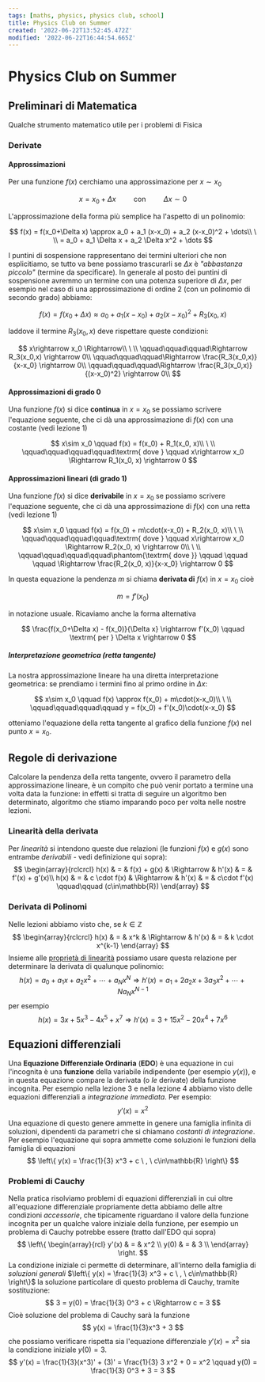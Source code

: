 ```yaml
---
tags: [maths, physics, physics club, school]
title: Physics Club on Summer
created: '2022-06-22T13:52:45.472Z'
modified: '2022-06-22T16:44:54.665Z'
---
```


# Physics Club on Summer
## Preliminari di Matematica

Qualche strumento matematico utile per i problemi di Fisica

### Derivate

#### Approssimazioni
Per una funzione $f(x)$ cerchiamo una approssimazione per $x\sim x_0$

$$
x = x_0 + \Delta x \qquad \textrm{ con } \qquad \Delta x \sim 0
$$ 

L'approssimazione della forma più semplice ha l'aspetto di un polinomio:

$$
f(x) = f(x_0+\Delta x) \approx a_0 + a_1 (x-x_0) + a_2 (x-x_0)^2 + \dots\\
\ \\
= a_0 + a_1 \Delta x + a_2 \Delta x^2 + \dots
$$

I puntini di sospensione rappresentano dei termini ulteriori che non esplicitiamo, se tutto va bene possiamo trascurarli se $\Delta x$ è _"abbastanza piccolo"_ (termine da specificare). In generale al posto dei puntini di sospensione avremmo un termine con una potenza superiore di $\Delta x$, per esempio nel caso di una approssimazione di ordine 2 (con un polinomio di secondo grado) abbiamo:

$$
f(x) = f(x_0+\Delta x) \approx a_0 + a_1 (x-x_0) + a_2 (x-x_0)^2 + R_3(x_0,x)
$$

laddove il termine $R_3(x_0,x)$ deve rispettare queste condizioni:

$$ 
x\rightarrow x_0 \Rightarrow\\
\ \\
\qquad\qquad\qquad\Rightarrow R_3(x_0,x) \rightarrow 0\\
\qquad\qquad\qquad\Rightarrow \frac{R_3(x_0,x)}{x-x_0} \rightarrow 0\\
\qquad\qquad\qquad\Rightarrow \frac{R_3(x_0,x)}{(x-x_0)^2} \rightarrow 0\\
$$
#### Approssimazioni di grado 0
Una funzione $f(x)$ si dice **continua** in $x=x_0$ se possiamo scrivere l'equazione seguente, che ci dà una approssimazione di $f(x)$ con una costante (vedi lezione 1)

$$
x\sim x_0 \qquad f(x) = f(x_0) + R_1(x_0, x)\\
\ \\
\qquad\qquad\qquad\qquad\textrm{ dove } \qquad x\rightarrow x_0 \Rightarrow R_1(x_0, x) \rightarrow 0
$$

#### Approssimazioni lineari (di grado 1)
Una funzione $f(x)$ si dice **derivabile** in $x=x_0$ se possiamo scrivere l'equazione seguente, che ci dà una approssimazione di $f(x)$ con una retta (vedi lezione 1)

$$
x\sim x_0 \qquad f(x) = f(x_0) + m\cdot(x-x_0) + R_2(x_0, x)\\
\ \\
\qquad\qquad\qquad\qquad\textrm{ dove } \qquad x\rightarrow x_0 \Rightarrow R_2(x_0, x) \rightarrow 0\\
\ \\
\qquad\qquad\qquad\qquad\phantom{\textrm{ dove }} \qquad \qquad \qquad \Rightarrow \frac{R_2(x_0, x)}{x-x_0} \rightarrow 0
$$

In questa equazione la pendenza $m$ si chiama **derivata di** $f(x)$ in $x=x_0$ cioè

$$
m = f'(x_0)
$$

in notazione usuale. Ricaviamo anche la forma alternativa

$$
\frac{f(x_0+\Delta x) - f(x_0)}{\Delta x} \rightarrow f'(x_0) \qquad \textrm{ per } \Delta x \rightarrow 0
$$

##### Interpretazione geometrica (retta tangente)
La nostra approssimazione lineare ha una diretta interpretazione geometrica: se prendiamo i termini fino al primo ordine in $\Delta x$:

$$
x\sim x_0 \qquad f(x) \approx f(x_0) + m\cdot(x-x_0)\\
\ \\ 
\qquad\qquad\qquad\qquad y = f(x_0) + f'(x_0)\cdot(x-x_0)
$$

otteniamo l'equazione della retta tangente al grafico della funzione $f(x)$ nel punto $x=x_0$.

## Regole di derivazione
Calcolare la pendenza della retta tangente, ovvero il parametro della approssimazione lineare, è un compito che può venir portato a termine una volta data la funzione: in effetti si tratta di seguire un algoritmo ben determinato, algoritmo che stiamo imparando poco per volta nelle nostre lezioni.

### Linearità della derivata
Per _linearità_ si intendono queste due relazioni (le funzioni $f(x)$ e $g(x)$ sono entrambe _derivabili_ - vedi definizione qui sopra):
$$
\begin{array}{rclcrcl}
h(x) & = & f(x) + g(x) & \Rightarrow & h'(x) & = & f'(x) + g'(x)\\
h(x) & = & c \cdot f(x) & \Rightarrow & h'(x) & = & c\cdot f'(x) \qquad\qquad (c\in\mathbb{R})
\end{array}
$$
### Derivata di Polinomi
Nelle lezioni abbiamo visto che, se $k\in\mathbb Z$
$$
\begin{array}{rclcrcl}
h(x) & = & x^k & \Rightarrow & h'(x) & = & k \cdot x^{k-1}
\end{array}
$$
Insieme alle [proprietà di linearità](#linearità-della-derivata) possiamo usare questa relazione per determinare la derivata di qualunque polinomio:
$$
h(x) = a_0 + a_1 x + a_2 x^2 + \cdots + a_N x^N \Rightarrow h'(x) = a_1 + 2 a_2 x + 3 a_3 x^2 + \cdots + N a_N x^{N-1}
$$
per esempio
$$
h(x) = 3 x + 5 x^3 - 4 x^5 + x^7 \Rightarrow h'(x) = 3 + 15 x^2 - 20 x^4 + 7 x^6
$$

## Equazioni differenziali
Una **Equazione Differenziale Ordinaria** (**EDO**) è una equazione in cui l'incognita è una **funzione** della variabile indipendente (per esempio $y(x)$), e in questa equazione compare la derivata (o _le_ derivate) della funzione incognita. Per esempio nella lezione 3 e nella lezione 4 abbiamo visto delle equazioni differenziali a _integrazione immediata_. Per esempio:
$$
y'(x) = x^2
$$
Una equazione di questo genere ammette in genere una famiglia infinita di soluzioni, dipendenti da parametri che si chiamano *costanti di integrazione*. Per esempio l'equazione qui sopra ammette come soluzioni le funzioni della famiglia di equazioni
$$
\left\{ y(x) = \frac{1}{3} x^3 + c \ , \ c\in\mathbb{R} \right\}
$$
### Problemi di Cauchy
Nella pratica risolviamo problemi di equazioni differenziali in cui oltre all'equazione differenziale propriamente detta abbiamo delle altre condizioni _accessorie_, che tipicamente riguardano il valore della funzione incognita per un qualche valore iniziale della funzione, per esempio un problema di Cauchy potrebbe essere (tratto dall'EDO qui sopra)
$$
\left\{
  \begin{array}{rcl}
    y'(x) & = & x^2 \\
    y(0) & = & 3 \\
  \end{array}
\right.
$$
La condizione iniziale ci permette di determinare, all'interno della famiglia di _soluzioni generali_ $\left\{ y(x) = \frac{1}{3} x^3 + c \ , \ c\in\mathbb{R} \right\}$ la soluzione particolare di questo problema di Cauchy, tramite sostituzione:
$$
3 = y(0) = \frac{1}{3} 0^3 + c \Rightarrow c = 3
$$
Cioè soluzione del problema di Cauchy sarà la funzione
$$
y(x) = \frac{1}{3}x^3 + 3
$$
che possiamo verificare rispetta sia l'equazione differenziale $y'(x) = x^2$ sia la condizione iniziale $y(0)=3$.
$$
y'(x) = \frac{1}{3}(x^3)' + (3)' = \frac{1}{3} 3 x^2 + 0 = x^2 \qquad y(0) = \frac{1}{3} 0^3 + 3 = 3
$$


